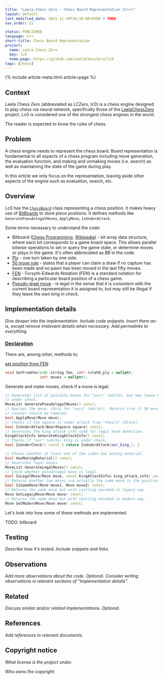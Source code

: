 ```yaml
---
title: "Leela Chess Zero - Chess Board Representation [C++]"
layout: default
last_modified_date: 2021-11-30T20:18:00+0300 # TODO
nav_order: 21

status: PUBLISHED
language: C++
short-title: Chess Board Representation
project:
  name: Leela Chess Zero
  key: lc0
  home-page: https://github.com/LeelaChessZero/lc0
tags: [chess]
---
```


{% include article-meta.html article=page %}

## Context

Leela Chess Zero (abbreviated as LCZero, lc0) is a chess engine designed to play chess via neural network, specifically those of the [LeelaChessZero](https://lczero.org/) project. Lc0 is considered one of the strongest chess engines in the world.

The reader is expected to know the rules of chess.

## Problem

A chess engine needs to represent the chess board. Board representation is fundamental to all aspects of a chess program including move generation, the evaluation function, and making and unmaking moves (i.e. search) as well as maintaining the state of the game during play.

In this article we only focus on the representation, leaving aside other aspects of the engine such as evaluation, search, etc.

## Overview

Lc0 has the [`ChessBoard`](https://github.com/LeelaChessZero/lc0/blob/4d89f0870dfe3a33cac36c4d9f2850fcb4e0c179/src/chess/board.h#L60-L272) class representing a chess position. it makes heavy use of [BitBoards](https://www.chessprogramming.org/Bitboards) to store piece positions. It defines methods like `GeneratePseudolegalMoves`, `ApplyMove`, `IsUnderAttack`.

Some terms necessary to understand the code:

- Bitboard ([Chess Programming](https://www.chessprogramming.org/Bitboards), [Wikipedia](https://en.wikipedia.org/wiki/Bitboard)) - bit array data structure, where each bit corresponds to a game board space. This allows parallel bitwise operations to set or query the game state, or determine moves or plays in the game. It's often abbreviated as _BB_ in the code.
- [Ply](<https://en.wikipedia.org/wiki/Ply_(game_theory)>) - one turn taken by one side.
- [50 move rule](https://en.wikipedia.org/wiki/Fifty-move_rule) - states that a player can claim a draw if no capture has been made and no pawn has been moved in the last fifty moves.
- [FEN](https://en.wikipedia.org/wiki/Forsyth%E2%80%93Edwards_Notation) - Forsyth–Edwards Notation (FEN) is a standard notation for describing a particular board position of a chess game.
- [Pseudo-legal move](https://www.chessprogramming.org/Pseudo-Legal_Move) - is legal in the sense that it is consistent with the current board representation it is assigned to, but may still be illegal if they leave the own king in check.

## Implementation details

_Dive deeper into the implementation. Include code snippets. Insert them as-is, except remove irrelevant details when necessary. Add permalinks to everything._

### [Declaration](https://github.com/LeelaChessZero/lc0/blob/4d89f0870dfe3a33cac36c4d9f2850fcb4e0c179/src/chess/board.h#L60-L272)

There are, among other, methods to:

[set position from FEN](https://github.com/LeelaChessZero/lc0/blob/4d89f0870dfe3a33cac36c4d9f2850fcb4e0c179/src/chess/board.h#L73-L74)

```c++
void SetFromFen(std::string fen, int* rule50_ply = nullptr,
                int* moves = nullptr);
```

Generate and make moves, check if a move is legal:

```c++
// Generates list of possible moves for "ours" (white), but may leave king
// under check.
MoveList GeneratePseudolegalMoves() const;
// Applies the move. (Only for "ours" (white)). Returns true if 50 moves
// counter should be removed.
bool ApplyMove(Move move);
// Checks if the square is under attack from "theirs" (black).
bool IsUnderAttack(BoardSquare square) const;
// Generates the king attack info used for legal move detection.
KingAttackInfo GenerateKingAttackInfo() const;
// Checks if "our" (white) king is under check.
bool IsUnderCheck() const { return IsUnderAttack(our_king_); }

// Checks whether at least one of the sides has mating material.
bool HasMatingMaterial() const;
// Generates legal moves.
MoveList GenerateLegalMoves() const;
// Check whether pseudolegal move is legal.
bool IsLegalMove(Move move, const KingAttackInfo& king_attack_info) const;
// Returns whether two moves are actually the same move in the position.
bool IsSameMove(Move move1, Move move2) const;
// Returns the same move but with castling encoded in legacy way.
Move GetLegacyMove(Move move) const;
// Returns the same move but with castling encoded in modern way.
Move GetModernMove(Move move) const;
```

Let's look into how some of these methods are implemented.

TODO: bitboard

## Testing

_Describe how it's tested. Include snippets and links._

## Observations

_Add more observations about the code. Optional. Consider writing observations in relevant sections of "Implementation details"._

## Related

_Discuss similar and/or related implementations. Optional._

## References

_Add references to relevant documents._

## Copyright notice

_What license is the project under._

_Who owns the copyright._
